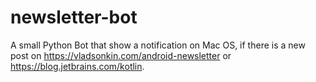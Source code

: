 # newsletter-bot

A small Python Bot that show a notification on Mac OS, if there is a new post on https://vladsonkin.com/android-newsletter or https://blog.jetbrains.com/kotlin.

